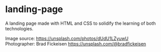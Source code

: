 # landing-page

A landing page made with HTML and CSS to solidify the learning of both technologies.  

Image source: https://unsplash.com/photos/dUdU1LZyuwU  
Photographer: Brad Fickeisen https://unsplash.com/@bradfickeisen